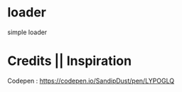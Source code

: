 # loader
simple loader

# Credits || Inspiration

Codepen : https://codepen.io/SandipDust/pen/LYPOGLQ